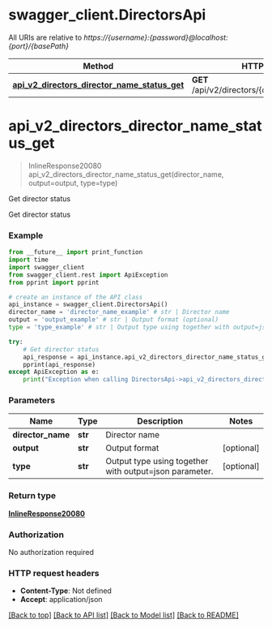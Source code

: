 # swagger_client.DirectorsApi

All URIs are relative to *https://{username}:{password}@localhost:{port}/{basePath}*

Method | HTTP request | Description
------------- | ------------- | -------------
[**api_v2_directors_director_name_status_get**](DirectorsApi.md#api_v2_directors_director_name_status_get) | **GET** /api/v2/directors/{director_name}/status | Get director status

# **api_v2_directors_director_name_status_get**
> InlineResponse20080 api_v2_directors_director_name_status_get(director_name, output=output, type=type)

Get director status

Get director status

### Example
```python
from __future__ import print_function
import time
import swagger_client
from swagger_client.rest import ApiException
from pprint import pprint

# create an instance of the API class
api_instance = swagger_client.DirectorsApi()
director_name = 'director_name_example' # str | Director name
output = 'output_example' # str | Output format (optional)
type = 'type_example' # str | Output type using together with output=json parameter. (optional)

try:
    # Get director status
    api_response = api_instance.api_v2_directors_director_name_status_get(director_name, output=output, type=type)
    pprint(api_response)
except ApiException as e:
    print("Exception when calling DirectorsApi->api_v2_directors_director_name_status_get: %s\n" % e)
```

### Parameters

Name | Type | Description  | Notes
------------- | ------------- | ------------- | -------------
 **director_name** | **str**| Director name | 
 **output** | **str**| Output format | [optional] 
 **type** | **str**| Output type using together with output&#x3D;json parameter. | [optional] 

### Return type

[**InlineResponse20080**](InlineResponse20080.md)

### Authorization

No authorization required

### HTTP request headers

 - **Content-Type**: Not defined
 - **Accept**: application/json

[[Back to top]](#) [[Back to API list]](../README.md#documentation-for-api-endpoints) [[Back to Model list]](../README.md#documentation-for-models) [[Back to README]](../README.md)

